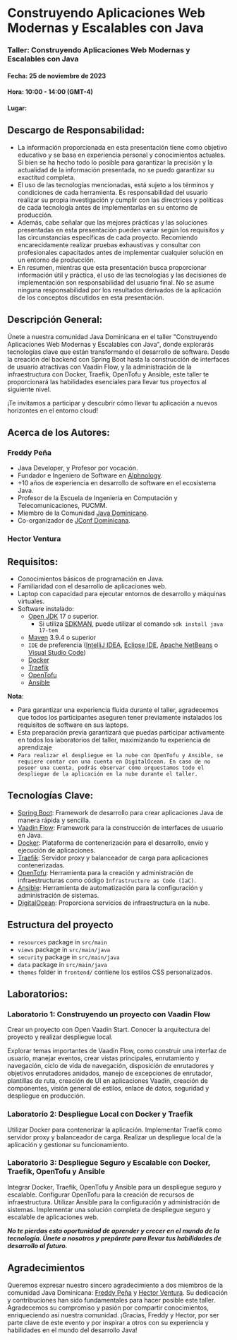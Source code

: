 # Construyendo Aplicaciones Web Modernas y Escalables con Java

### Taller: Construyendo Aplicaciones Web Modernas y Escalables con Java

#### Fecha: 25 de noviembre de 2023

#### Hora: 10:00 - 14:00 (GMT-4)

#### Lugar:

## Descargo de Responsabilidad:

* La información proporcionada en esta presentación tiene como objetivo educativo y se basa en experiencia personal y
  conocimientos actuales. Si bien se ha hecho todo lo posible para garantizar la precisión y la actualidad de la
  información presentada, no se puedo garantizar su exactitud completa.
* El uso de las tecnologías mencionadas, está sujeto a los términos y condiciones de cada herramienta. Es
  responsabilidad
  del usuario realizar su propia investigación y cumplir con las directrices y políticas de cada tecnología antes de
  implementarlas en su entorno de producción.
* Además, cabe señalar que las mejores prácticas y las soluciones presentadas en esta presentación pueden variar según
  los
  requisitos y las circunstancias específicas de cada proyecto. Recomiendo encarecidamente realizar pruebas exhaustivas
  y
  consultar con profesionales capacitados antes de implementar cualquier solución en un entorno de producción.
* En resumen, mientras que esta presentación busca proporcionar información útil y práctica, el uso de las tecnologías y
  las decisiones de implementación son responsabilidad del usuario final. No se asume ninguna responsabilidad por los
  resultados derivados de la aplicación de los conceptos discutidos en esta presentación.

## Descripción General:

Únete a nuestra comunidad Java Dominicana en el taller "Construyendo Aplicaciones Web Modernas y Escalables con Java",
donde explorarás tecnologías clave que están transformando el desarrollo de software. Desde la creación del backend con
Spring Boot hasta la construcción de interfaces de usuario atractivas con Vaadin Flow, y la administración de la
infraestructura con Docker, Traefik, OpenTofu y Ansible, este taller te proporcionará las habilidades esenciales para
llevar tus proyectos al siguiente nivel.

¡Te invitamos a participar y descubrir cómo llevar tu aplicación a nuevos horizontes en el entorno
cloud!

## Acerca de los Autores:

### Freddy Peña

* Java Developer, y Profesor por vocación.
* Fundador e Ingeniero de Software en [Alphnology](https://alphnology.com/).
* +10 años de experiencia en desarrollo de software en el ecosistema Java.
* Profesor de la Escuela de Ingeniería en Computación y Telecomunicaciones, PUCMM.
* Miembro de la Comunidad [Java Dominicano](https://site.javadominicano.org/).
* Co-organizador de [JConf Dominicana](https://jconfdominicana.org/).

### Hector Ventura

## Requisitos:

* Conocimientos básicos de programación en Java.
* Familiaridad con el desarrollo de aplicaciones web.
* Laptop con capacidad para ejecutar entornos de desarrollo y máquinas virtuales.
* Software instalado:
    * [Open JDK](https://adoptium.net/temurin/releases/?package=jdk&version=17) 17 o superior.
        * Si utiliza [SDKMAN](https://sdkman.io/install), puede utilizar el comando `sdk install java 17-tem`
    * [Maven](https://maven.apache.org/) 3.9.4 o superior
    * `IDE` de
      preferencia ([IntelliJ IDEA](https://www.jetbrains.com/idea/download/other.html), [Eclipse IDE](https://www.eclipse.org/downloads/packages/installer), [Apache NetBeans](https://netbeans.apache.org/front/main/download/)
      o [Visual Studio Code](https://code.visualstudio.com/Download))
    * [Docker](https://www.docker.com/get-started/)
    * [Traefik](https://doc.traefik.io/traefik/)
    * [OpenTofu](https://opentofu.org/docs/intro/)
    * [Ansible](https://docs.ansible.com/)

**Nota**:

* Para garantizar una experiencia fluida durante el taller, agradecemos que todos los participantes aseguren tener
  previamente instalados los requisitos de software en sus laptops.
* Esta preparación previa garantizará que puedas participar activamente en todos los laboratorios del taller,
  maximizando tu experiencia de aprendizaje
* `Para realizar el despliegue en la nube con OpenTofu y Ansible, se requiere contar con una cuenta en
  DigitalOcean. En caso de no poseer una cuenta, podrás observar cómo orquestamos todo el despliegue de la aplicación en
  la nube durante el taller.`

## Tecnologías Clave:

- [Spring Boot](https://spring.io/projects/spring-boot): Framework de desarrollo para crear aplicaciones Java de manera
  rápida y sencilla.
- [Vaadin Flow](https://vaadin.com/flow): Framework para la construcción de interfaces de usuario en Java.
- [Docker](https://www.docker.com/): Plataforma de contenerización para el desarrollo, envío y ejecución de
  aplicaciones.
- [Traefik](https://traefik.io/traefik/): Servidor proxy y balanceador de carga para aplicaciones contenerizadas.
- [OpenTofu](https://opentofu.org/): Herramienta para la creación y administración de infraestructuras como
  código `Infrastructure as Code (IaC)`.
- [Ansible](https://www.ansible.com/): Herramienta de automatización para la configuración y administración de sistemas.
- [DigitalOcean](https://www.digitalocean.com/): Proporciona servicios de infraestructura en la nube.

## Estructura del proyecto

- `resources` package in `src/main`
- `views` package in `src/main/java`
- `security` package in `src/main/java`
- `data` package in `src/main/java`
- `themes` folder in `frontend/` contiene los estilos CSS personalizados.

## Laboratorios:

### Laboratorio 1: Construyendo un proyecto con Vaadin Flow

Crear un proyecto con Open Vaadin Start. Conocer la arquitectura del proyecto y realizar despliegue local.

Explorar temas importantes de Vaadin Flow, como construir una interfaz de usuario, manejar eventos, crear vistas
principales, enrutamiento y navegación, ciclo de vida de navegación, disposición de enrutadores y objetivos enrutadores
anidados, manejo de excepciones de enrutador, plantillas de ruta, creación de UI en aplicaciones Vaadin, creación de
componentes, visión general de estilos, enlace de datos, seguridad y despliegue en producción.

### Laboratorio 2: Despliegue Local con Docker y Traefik

Utilizar Docker para contenerizar la aplicación.
Implementar Traefik como servidor proxy y balanceador de carga.
Realizar un despliegue local de la aplicación y gestionar su funcionamiento.

### Laboratorio 3: Despliegue Seguro y Escalable con Docker, Traefik, OpenTofu y Ansible

Integrar Docker, Traefik, OpenTofu y Ansible para un despliegue seguro y escalable.
Configurar OpenTofu para la creación de recursos de infraestructura.
Utilizar Ansible para la configuración y administración de sistemas.
Implementar una solución completa de despliegue seguro y escalable de aplicaciones web.

_**No te pierdas esta oportunidad de aprender y crecer en el mundo de la tecnología. Únete a nosotros y prepárate para
llevar tus habilidades de desarrollo al futuro.**_

## Agradecimientos

Queremos expresar nuestro sincero agradecimiento a dos miembros de la comunidad Java
Dominicana: [Freddy Peña](https://twitter.com/fred_pena)
y [Hector Ventura](https://twitter.com/hectorvent). Su dedicación y contribuciones han sido fundamentales para hacer
posible este taller. Agradecemos su
compromiso y pasión por compartir conocimientos, enriqueciendo así nuestra comunidad. ¡Gracias, Freddy y Hector, por ser
parte clave de este evento y por inspirar a otros con su experiencia y habilidades en el mundo del desarrollo Java!